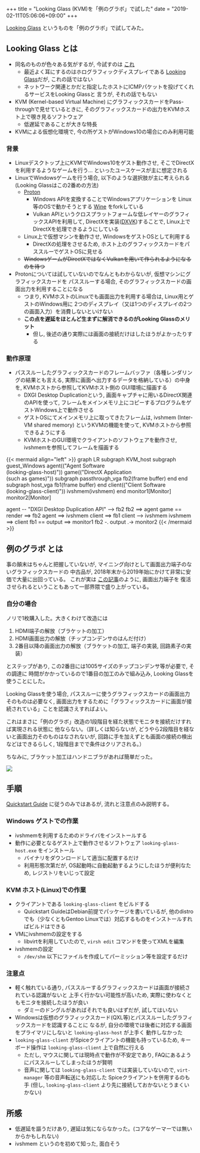 +++
title = "Looking Glass (KVM)を「例のグラボ」で試した"
date = "2019-02-11T05:06:06+09:00"
+++

[Looking Glass](https://looking-glass.hostfission.com/) というものを「例のグラボ」で試してみた。

## Looking Glass とは

* 同名のものが色々ある気がするが, 今試すのは [これ](https://looking-glass.hostfission.com/)
    * 最近よく耳にするのはホログラフィックディスプレイである
      [Looking Glass](https://lookingglassfactory.com/)だが, これの話ではない
    * ネットワーク関連とかだと指定したホストにICMPパケットを投げてくれるサービスをLooking Glassと
      言うが, それの話でもない
* KVM (Kernel-based Virtual Machine) にグラフィックスカードをPass-throughで見せているときに,
  そのグラフィックスカードの出力をKVMホスト上で覗き見るソフトウェア
    * 低遅延であることが大きな特長
* KVMによる仮想化環境で, 今の所ゲストがWindows10の場合にのみ利用可能

### 背景

* Linuxデスクトップ上にKVMでWindows10をゲスト動作させ, そこでDirectXを利用するようなゲームを行う...
  といったユースケースが主に想定される
* LinuxでWindowsゲームを行う場合, 以下のような選択肢が主に考えられる (Looking Glassはこの2番めの方法)
    * [Proton](https://github.com/ValveSoftware/Proton)
        * Windows APIを変換することでWindowsアプリケーションを
          Linux等のOSで動かそうとする [Wine](https://www.winehq.org/) をforkしている
        * Vulkan APIというクロスプラットフォームな低レイヤーのグラフィックスAPIを利用して,
          DirectXを実装([DXVK](https://github.com/doitsujin/dxvk))することで,
          Linux上でDirectXを処理できるようにしている
    * Linux上で仮想マシンを動作させ, WindowsをゲストOSとして利用する
        * DirectXの処理をさせるため, ホスト上のグラフィックスカードをパススルーでゲストOSに見せる
    * ~~WindowsゲームがDirectXではなくVulkanを用いて作られるようになるのを待つ~~
* Protonについては試していないのでなんともわからないが, 仮想マシンにグラフィックスカードを
  パススルーする場合, そのグラフィックスカードの画面出力を利用することになる
    * つまり, KVMホストのLinuxでも画面出力を利用する場合は, Linux用とゲストのWindows用に
      2つのディスプレイ（又は1つのディスプレイの2つの画面入力）を消費しないといけない
    * **この点を遅延をほとんど生まずに解消できるのがLooking Glassのメリット**
        * 但し, 後述の通り実際には画面の接続だけはしたほうがよかったりする

### 動作原理

* パススルーしたグラフィックスカードのフレームバッファ（各種レンダリングの結果とも言える,
  実際に画面へ出力するデータを格納している）の中身を, KVMホストから参照してKVMホスト側の
  GUI環境に描画する
    * DXGI Desktop Duplicationという, 画面キャプチャに用いるDirectX関連のAPIを使って,
      フレームをメインメモリ上にコピーするプログラムをゲストWindows上で動作させる
    * ゲストOSにてメインメモリ上に取ってきたフレームは,
      ivshmem (Inter-VM shared memory) というKVMの機能を使って, KVMホストから参照できるようにする
    * KVMホストのGUI環境でクライアントのソフトウェアを動作させ, ivshmemを参照してフレームを描画する

{{< mermaid align="left" >}}
graph LR
  subgraph KVM_host
    subgraph guest_Windows
      agent(("Agent Software<br/>(looking-glass-host)"))
      game(("DirectX Application<br/>(such as games)"))
      subgraph passthrough_vga
        fb2(frame buffer)
      end
    end
    subgraph host_vga
      fb1(frame buffer)
    end
    client(("Client Software<br/>(looking-glass-client)"))
    ivshmem(ivshmem)
  end
  monitor1[Monitor]
  monitor2[Monitor]

  agent -- "DXGI Desktop Duplication API" --> fb2
  fb2 ==> agent
  game == render ==> fb2
  agent ==> ivshmem
  client ==> fb1
  client --> ivshmem
  ivshmem ==> client
  fb1 == output ==> monitor1
  fb2 -. output .-> monitor2
{{< /mermaid >}}

## 例のグラボ とは

事の顛末はちゃんと把握していないが, マイニング向けとして画面出力端子のないグラフィックスカードの
中古品が, 2018年末から2019年始にかけて非常に安価で大量に出回っている。
これが実は [この記事](https://media.dmm-make.com/item/4515/)のように, 画面出力端子を
復活させられるということもあって一部界隈で盛り上がっている。

### 自分の場合

ノリで1枚購入した。大きくわけて改造には

1. HDMI端子の解放（ブラケットの加工）
2. HDMI画面出力の解放（チップコンデンサのはんだ付け）
3. 2番目以降の画面出力の解放（ブラケットの加工, 端子の実装, 回路素子の実装）

とステップがあり, この2番目には1005サイズのチップコンデンサ等が必要で, その調達に
時間がかかっているので1番目の加工のみで組み込み, Looking Glassを使うことにした。

Looking Glassを使う場合, パススルーに使うグラフィックスカードの画面出力そのものは必要なく,
画面出力をするために「グラフィックスカードに画面が接続されている」ことを認識さえすればよい。

これはまさに「例のグラボ」改造の1段階目を経た状態でモニタを接続だけすれば実現される状態に
他ならない。（詳しくは知らないが, どうやら2段階目を経ないと画面出力そのものはなされないが,
回路に手を加えずとも画面の接続の検出などはできるらしく, 1段階目までで条件はクリアされる。）

ちなみに, ブラケット加工はハンドニブラがあれば簡単だった。

![](https://pbs.twimg.com/media/DxMxO-wU0AIKiZb.jpg:large)

## 手順

[Quickstart Guide](https://looking-glass.hostfission.com/quickstart) に従うのみではあるが,
流れと注意点のみ説明する。

### Windows ゲストでの作業

* ivshmemを利用するためのドライバをインストールする
* 動作に必要となるゲスト上で動作させるソフトウェア `looking-glass-host.exe` をインストール
    * バイナリをダウンロードして適当に配置するだけ
    * 利用形態次第だが, OS起動時に自動起動するようにしたほうが便利なため, レジストリをいじって設定

### KVM ホスト(Linux)での作業

* クライアントである `looking-glass-client` をビルドする
    * Quickstart GuideはDebian前提でパッケージを書いているが,
      他のdistroでも（少なくともGentoo Linuxでは）対応するものをインストールすればビルドはできる
* VMにivshmemの設定をする
    * libvirtを利用していたので, `virsh edit` コマンドを使ってXMLを編集
* ivshmemの設定
    * `/dev/shm` 以下にファイルを作成してパーミッション等を設定するだけ

### 注意点

* 軽く触れている通り, パススルーするグラフィックスカードは画面が接続されている認識がないと
  上手く行かない可能性が高いため, 実際に使わなくともモニタを接続したほうが良い
    * ダミーのドングルがあればそれでも良いはずだが, 試してはいない
* Windowsは仮想のグラフィックスカード(QXL等)とパススルーしたグラフィックスカードを認識することに
  なるが, 自分の環境では後者に対応する画面をプライマリにしないと `looking-glass-host` が上手く
  動作しなかった
* `looking-glass-client` がSpiceクライアントの機能も持っているため,
  キーボード操作は `looking-glass-client` 上で自然に行える
    * ただし, マウスに関しては現時点で動作が不安定であり,
      FAQにあるようにパススルーしてしまったほうが賢明
    * 音声に関しては `looking-glass-client` では実装していないので,
      `virt-manager` 等の音声転送にも対応した Spiceクライアントを併用するのも手
      (但し, `looking-glass-client` より先に接続しておかないとうまくいかない)

## 所感

* 低遅延を謳うだけあり, 遅延は気にならなかった。(コアなゲーマーでは無いからかもしれない)
* ivshmem というのを初めて知った, 面白そう
